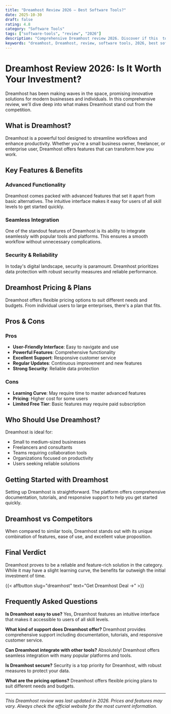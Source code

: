 ```yaml
---
title: "Dreamhost Review 2026 – Best Software Tools?"
date: 2025-10-30
draft: false
rating: 4.8
category: "Software Tools"
tags: ["software-tools", "review", "2026"]
description: "Comprehensive Dreamhost review 2026. Discover if this  tool is the best choice for your needs."
keywords: "dreamhost, Dreamhost, review, software tools, 2026, best software tools"
---
```


# Dreamhost Review 2026: Is It Worth Your Investment?

Dreamhost has been making waves in the  space, promising innovative solutions for modern businesses and individuals. In this comprehensive review, we'll dive deep into what makes Dreamhost stand out from the competition.

## What is Dreamhost?

Dreamhost is a powerful  tool designed to streamline workflows and enhance productivity. Whether you're a small business owner, freelancer, or enterprise user, Dreamhost offers features that can transform how you work.

## Key Features & Benefits

### Advanced Functionality
Dreamhost comes packed with advanced features that set it apart from basic alternatives. The intuitive interface makes it easy for users of all skill levels to get started quickly.

### Seamless Integration
One of the standout features of Dreamhost is its ability to integrate seamlessly with popular tools and platforms. This ensures a smooth workflow without unnecessary complications.

### Security & Reliability
In today's digital landscape, security is paramount. Dreamhost prioritizes data protection with robust security measures and reliable performance.

## Dreamhost Pricing & Plans

Dreamhost offers flexible pricing options to suit different needs and budgets. From individual users to large enterprises, there's a plan that fits.

## Pros & Cons

### Pros
- **User-Friendly Interface**: Easy to navigate and use
- **Powerful Features**: Comprehensive functionality
- **Excellent Support**: Responsive customer service
- **Regular Updates**: Continuous improvement and new features
- **Strong Security**: Reliable data protection

### Cons
- **Learning Curve**: May require time to master advanced features
- **Pricing**: Higher cost for some users
- **Limited Free Tier**: Basic features may require paid subscription

## Who Should Use Dreamhost?

Dreamhost is ideal for:
- Small to medium-sized businesses
- Freelancers and consultants
- Teams requiring collaboration tools
- Organizations focused on productivity
- Users seeking reliable  solutions

## Getting Started with Dreamhost

Setting up Dreamhost is straightforward. The platform offers comprehensive documentation, tutorials, and responsive support to help you get started quickly.

## Dreamhost vs Competitors

When compared to similar tools, Dreamhost stands out with its unique combination of features, ease of use, and excellent value proposition.

## Final Verdict

Dreamhost proves to be a reliable and feature-rich solution in the  category. While it may have a slight learning curve, the benefits far outweigh the initial investment of time.

{{< affbutton slug="dreamhost" text="Get Dreamhost Deal →" >}}

## Frequently Asked Questions

**Is Dreamhost easy to use?**
Yes, Dreamhost features an intuitive interface that makes it accessible to users of all skill levels.

**What kind of support does Dreamhost offer?**
Dreamhost provides comprehensive support including documentation, tutorials, and responsive customer service.

**Can Dreamhost integrate with other tools?**
Absolutely! Dreamhost offers seamless integration with many popular platforms and tools.

**Is Dreamhost secure?**
Security is a top priority for Dreamhost, with robust measures to protect your data.

**What are the pricing options?**
Dreamhost offers flexible pricing plans to suit different needs and budgets.

---

*This Dreamhost review was last updated in 2026. Prices and features may vary. Always check the official website for the most current information.*
